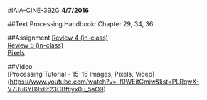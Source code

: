 #IAIA-CINE-392G
**4/7/2016**
  
##Text
Processing Handbook: Chapter 29, 34, 36 

##Assignment
[Review 4 (in-class)](../demo/Review4/Review4.pde)  
[Review 5 (in-class)](../demo/Review5/Review5.pde)  
[Pixels](../assignment/A9-Pixels.md)  

##Video  
[Processing Tutorial - 15-16 Images, Pixels, Video]  
(https://www.youtube.com/watch?v=-f0WEitGmiw&list=PLRqwX-V7Uu6YB9x6f23CBftiyx0u_5sO9)   


